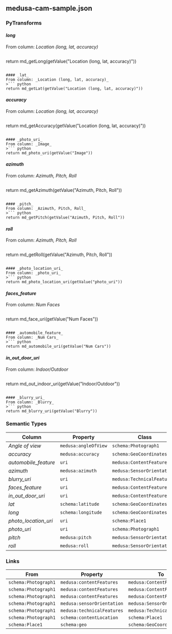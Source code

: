 ## medusa-cam-sample.json

### PyTransforms
#### _long_
From column: _Location (long, lat, accuracy)_
>``` python
return md_getLong(getValue("Location (long, lat, accuracy)"))
```

#### _lat_
From column: _Location (long, lat, accuracy)_
>``` python
return md_getLat(getValue("Location (long, lat, accuracy)"))
```

#### _accuracy_
From column: _Location (long, lat, accuracy)_
>``` python
return md_getAccuracy(getValue("Location (long, lat, accuracy)"))
```

#### _photo_uri_
From column: _Image_
>``` python
return md_photo_uri(getValue("Image"))
```

#### _azimuth_
From column: _Azimuth, Pitch, Roll_
>``` python
return md_getAzimuth(getValue("Azimuth, Pitch, Roll"))
```

#### _pitch_
From column: _Azimuth, Pitch, Roll_
>``` python
return md_getPitch(getValue("Azimuth, Pitch, Roll"))
```

#### _roll_
From column: _Azimuth, Pitch, Roll_
>``` python
return md_getRoll(getValue("Azimuth, Pitch, Roll"))
```

#### _photo_location_uri_
From column: _photo_uri_
>``` python
return md_photo_location_uri(getValue("photo_uri"))
```

#### _faces_feature_
From column: _Num Faces_
>``` python
return md_face_uri(getValue("Num Faces"))
```

#### _automobile_feature_
From column: _Num Cars_
>``` python
return md_automobile_uri(getValue("Num Cars"))
```

#### _in_out_door_uri_
From column: _Indoor/Outdoor_
>``` python
return md_out_indoor_uri(getValue("Indoor/Outdoor"))
```

#### _blurry_uri_
From column: _Blurry_
>``` python
return md_blurry_uri(getValue("Blurry"))
```


### Semantic Types
| Column | Property | Class |
|  ----- | -------- | ----- |
| _Angle of view_ | `medusa:angleOfView` | `schema:Photograph1`|
| _accuracy_ | `medusa:accuracy` | `schema:GeoCoordinates1`|
| _automobile_feature_ | `uri` | `medusa:ContentFeature2`|
| _azimuth_ | `medusa:azimuth` | `medusa:SensorOrientation1`|
| _blurry_uri_ | `uri` | `medusa:TechnicalFeature1`|
| _faces_feature_ | `uri` | `medusa:ContentFeature1`|
| _in_out_door_uri_ | `uri` | `medusa:ContentFeature3`|
| _lat_ | `schema:latitude` | `schema:GeoCoordinates1`|
| _long_ | `schema:longitude` | `schema:GeoCoordinates1`|
| _photo_location_uri_ | `uri` | `schema:Place1`|
| _photo_uri_ | `uri` | `schema:Photograph1`|
| _pitch_ | `medusa:pitch` | `medusa:SensorOrientation1`|
| _roll_ | `medusa:roll` | `medusa:SensorOrientation1`|


### Links
| From | Property | To |
|  --- | -------- | ---|
| `schema:Photograph1` | `medusa:contentFeatures` | `medusa:ContentFeature1`|
| `schema:Photograph1` | `medusa:contentFeatures` | `medusa:ContentFeature2`|
| `schema:Photograph1` | `medusa:contentFeatures` | `medusa:ContentFeature3`|
| `schema:Photograph1` | `medusa:sensorOrientation` | `medusa:SensorOrientation1`|
| `schema:Photograph1` | `medusa:technicalFeatures` | `medusa:TechnicalFeature1`|
| `schema:Photograph1` | `schema:contentLocation` | `schema:Place1`|
| `schema:Place1` | `schema:geo` | `schema:GeoCoordinates1`|
